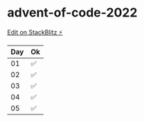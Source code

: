 # advent-of-code-2022

[Edit on StackBlitz ⚡️](https://stackblitz.com/edit/node-ziubkb)

| Day | Ok  |
| --- | --- |
| 01  | ✅  |
| 02  | ✅  |
| 03  | ✅  |
| 04  | ✅  |
| 05  | ✅  |
